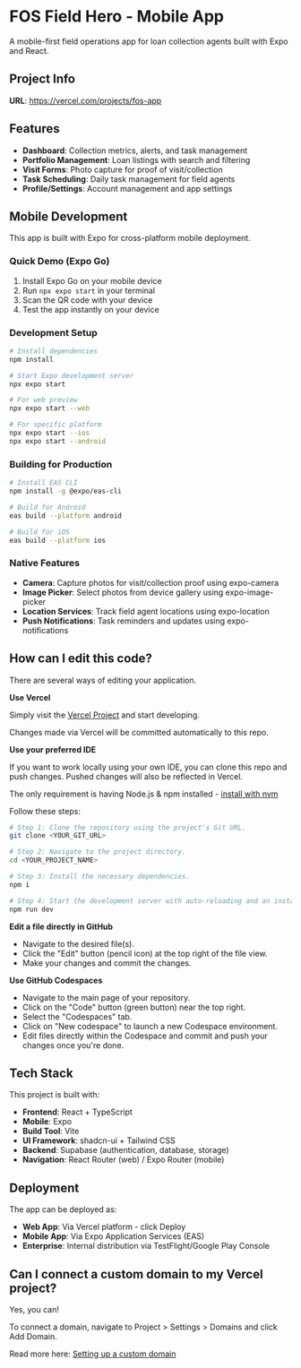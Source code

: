 # FOS Field Hero - Mobile App

A mobile-first field operations app for loan collection agents built with Expo and React.

## Project Info

**URL**: https://vercel.com/projects/fos-app

## Features

- **Dashboard**: Collection metrics, alerts, and task management
- **Portfolio Management**: Loan listings with search and filtering
- **Visit Forms**: Photo capture for proof of visit/collection
- **Task Scheduling**: Daily task management for field agents
- **Profile/Settings**: Account management and app settings

## Mobile Development

This app is built with Expo for cross-platform mobile deployment.

### Quick Demo (Expo Go)

1. Install Expo Go on your mobile device
2. Run `npx expo start` in your terminal
3. Scan the QR code with your device
4. Test the app instantly on your device

### Development Setup

```bash
# Install dependencies
npm install

# Start Expo development server
npx expo start

# For web preview
npx expo start --web

# For specific platform
npx expo start --ios
npx expo start --android
```

### Building for Production

```bash
# Install EAS CLI
npm install -g @expo/eas-cli

# Build for Android
eas build --platform android

# Build for iOS  
eas build --platform ios
```

### Native Features

- **Camera**: Capture photos for visit/collection proof using expo-camera
- **Image Picker**: Select photos from device gallery using expo-image-picker
- **Location Services**: Track field agent locations using expo-location
- **Push Notifications**: Task reminders and updates using expo-notifications

## How can I edit this code?

There are several ways of editing your application.

**Use Vercel**

Simply visit the [Vercel Project](https://vercel.com/projects/fos-app) and start developing.

Changes made via Vercel will be committed automatically to this repo.

**Use your preferred IDE**

If you want to work locally using your own IDE, you can clone this repo and push changes. Pushed changes will also be reflected in Vercel.

The only requirement is having Node.js & npm installed - [install with nvm](https://github.com/nvm-sh/nvm#installing-and-updating)

Follow these steps:

```sh
# Step 1: Clone the repository using the project's Git URL.
git clone <YOUR_GIT_URL>

# Step 2: Navigate to the project directory.
cd <YOUR_PROJECT_NAME>

# Step 3: Install the necessary dependencies.
npm i

# Step 4: Start the development server with auto-reloading and an instant preview.
npm run dev
```

**Edit a file directly in GitHub**

- Navigate to the desired file(s).
- Click the "Edit" button (pencil icon) at the top right of the file view.
- Make your changes and commit the changes.

**Use GitHub Codespaces**

- Navigate to the main page of your repository.
- Click on the "Code" button (green button) near the top right.
- Select the "Codespaces" tab.
- Click on "New codespace" to launch a new Codespace environment.
- Edit files directly within the Codespace and commit and push your changes once you're done.

## Tech Stack

This project is built with:

- **Frontend**: React + TypeScript
- **Mobile**: Expo
- **Build Tool**: Vite
- **UI Framework**: shadcn-ui + Tailwind CSS
- **Backend**: Supabase (authentication, database, storage)
- **Navigation**: React Router (web) / Expo Router (mobile)

## Deployment

The app can be deployed as:

- **Web App**: Via Vercel platform - click Deploy
- **Mobile App**: Via Expo Application Services (EAS) 
- **Enterprise**: Internal distribution via TestFlight/Google Play Console

## Can I connect a custom domain to my Vercel project?

Yes, you can!

To connect a domain, navigate to Project > Settings > Domains and click Add Domain.

Read more here: [Setting up a custom domain](https://vercel.com/docs/concepts/projects/custom-domains)
